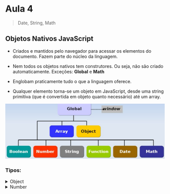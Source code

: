 # Aula 4

> Date, String, Math

## Objetos Nativos JavaScript 

- Criados e mantidos pelo navegador para acessar os elementos do documento.
Fazem parte do núcleo da linguagem.

- Nem todos os objetos nativos tem construtores.
Ou seja, não são criado automaticamente.
Exceções: **Global** e **Math**

- Englobam praticamente tudo o que a linguagem oferece.

- Qualquer elemento torna-se um objeto em JavaScript, desde uma string primitiva (que é convertida em objeto quanto necessário) até um array.

![Objetos Nativos](https://github.com/marcelobarbieri/fiap_frontendspecialist/blob/main/assets/objetosnativos.png)

### Tipos:

<details><summary>Object</summary>

Tipo genérico de objeto. Usado para representar qualquer objeto criado com *new*

> Métodos
- toString(): transforma qualquer objeto em uma representação
- stringvalueOf(): converte qualquer objeto em seu valor primitivo

> Exemplo

```
index.html
js/
    script.js
```    
    
index.html    
    
```html
<!DOCTYPE html>  
<html>
    <head>
        <title>Objetos Nativos</title>
    </head>
    <body>
        <script type="text/javascript" src="js/script.js"></script>
    </body>
</html>  
```
  
script.js

```js
d=new Date();
alert(d.toString());    
    
n=new Number(1000);
alert(n.valueOf());    
```
    
</details>    

<details><summary>Number</summary>

Usado para representar números como objetos.

A principal utilidade é disponibilizar algumas constantes globais:
    
|Função|Valor|
|:---|:---:|
|Number.MAX_VALUE|1.79e+308|
|Number.MIN_VALUE|5e-324|    
|Number.NaN|NaN|
|Number.POSITIVE_INFINITY|-Infinity|
|Number.NEGATIVE_INFINITY|Infinity|
    
> Funções:
    
- toFixed()

```js
var n = new Number("80.90674");    
/* o método toFixed retorna o número de casas decimais definidas dentro do parâmetro */    

alert(n.toFixed());    
/* com os parâmetros vazios, ele retorna um número sem casas decimais. */    
/* resultado: 81 (arredondou para 81) */        
    
alert(n.toFixed(3));    
/* para obter a quantidade de casas decimais desejadas, declarar dentro dos parenteses */    
/* resultado: 81 (arredondou para 80.907) */            
```

- toPrecision()   
    
```js
var n = new Number("54.47849");    
    
alert(n.toPrecision());    
/* este parâmetro é opcional */    
/* - vazio, retornará o número informado */
/* - preenchido retornará o número com a quantidade de dígitos definida no parâmetro */    
/* resultado: 54.47849 */    
    
alert(n.toPrecision(1));    
/* resultado: 5e+1 */    
/* retorna em notação científica, cabe dentro de 1 */    
/* obs.: com precisão menor que 3, o número será convertido para notação científica */    
    
alert(n.toPrecision(5));        
/* retorna o número com a quantidade de dígitos definida no parâmetro */    
/* resultado: 54.478 */        
/* retorna um número igual ao informado com 5 dígitos */     
```
    
</details>    

<!--
<details><summary>Number</summary>

</details>    
-->

